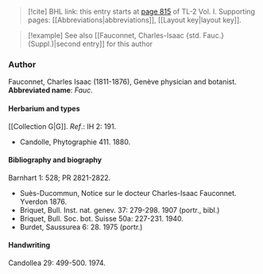 > [!cite] BHL link: this entry starts at [page 815](https://www.biodiversitylibrary.org/page/33120946) of TL-2 Vol. I.
> Supporting pages: [[Abbreviations|abbreviations]], [[Layout key|layout key]].

> [!example] See also [[Fauconnet, Charles-Isaac {std. Fauc.} (Suppl.)|second entry]] for this author

### Author

Fauconnet, Charles Isaac (1811-1876), Genève physician and botanist. 
**Abbreviated name**: *Fauc.*

#### Herbarium and types

[[Collection G|G]].
*Ref*.: IH 2: 191.
- Candolle, Phytographie 411. 1880.

#### Bibliography and biography

Barnhart 1: 528; PR 2821-2822.
- Suès-Ducommun, Notice sur le docteur Charles-Isaac Fauconnet. Yverdon 1876.
- Briquet, Bull. Inst. nat. genev. 37: 279-298. 1907 (portr., bibl.)
- Briquet, Bull. Soc. bot. Suisse 50a: 227-231. 1940.
- Burdet, Saussurea 6: 28. 1975 (portr.)

#### Handwriting

Candollea 29: 499-500. 1974.

